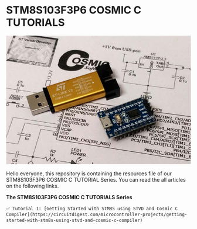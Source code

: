 # STM8S103F3P6 COSMIC C TUTORIALS

<img src="IMAGES/Getting Started with STM8S.jpg" width="" alt="alt_text" title="image_tooltip">

Hello everyone, this repository is containing the resources file of our STM8S103F3P6 COSMIC C TUTORIAL Series. You can read the all articles on the following links.


**The STM8S103F3P6 COSMIC C TUTORIALS Series**
    
    ✅ Tutorial 1: [Getting Started with STM8S using STVD and Cosmic C Compiler](https://circuitdigest.com/microcontroller-projects/getting-started-with-stm8s-using-stvd-and-cosmic-c-compiler)
   
